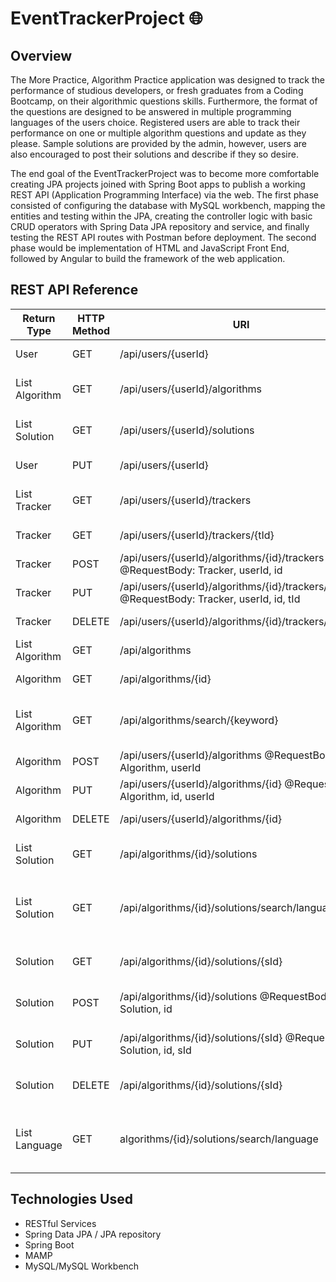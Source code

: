# EventTrackerProject 🌐

## Overview
The More Practice, Algorithm Practice application was designed to track the performance of studious developers, or fresh graduates from a Coding Bootcamp, on their algorithmic questions skills. Furthermore, the format of the questions are designed to be answered in multiple programming languages of the users choice. Registered users are able to track their performance on one or multiple algorithm questions and update as they please. Sample solutions are provided by the admin, however, users are also encouraged to post their solutions and describe if they so desire.

The end goal of the EventTrackerProject was to become more comfortable creating JPA projects joined with Spring Boot apps to publish a working REST API (Application Programming Interface) via the web. The first phase consisted of configuring the database with MySQL workbench, mapping the entities and testing within the JPA, creating the controller logic with basic CRUD operators with Spring Data JPA repository and service, and finally testing the REST API routes with Postman before deployment. The second phase would be implementation of HTML and JavaScript Front End, followed by Angular to build the framework of the web application.

## REST API Reference
| Return Type      | HTTP Method | URI                  | Purpose            |
|------------------|-------------|----------------------|----------------------------------|
| User            | GET         | /api/users/{userId}  |         Retrieve User      |
| List Algorithm            | GET         | /api/users/{userId}/algorithms  |        Retrieve User Algorithms      |
| List Solution            | GET         | /api/users/{userId}/solutions  |        Retrieve User Solutions      |
| User            | PUT         | /api/users/{userId}  |        Update User      |
| List Tracker            | GET         | /api/users/{userId}/trackers  |         Retrieve User Trackers      |
| Tracker            | GET         | /api/users/{userId}/trackers/{tId}  |         Retrieve a Tracker      |
| Tracker            | POST         | /api/users/{userId}/algorithms/{id}/trackers  @RequestBody: Tracker, userId, id  |   Create Tracker     |
| Tracker            | PUT         | /api/users/{userId}/algorithms/{id}/trackers/{tId}  @RequestBody: Tracker, userId, id, tId  |    Update Tracker     |
| Tracker            | DELETE         | /api/users/{userId}/algorithms/{id}/trackers/{tId}  |        Update Tracker      |
| List Algorithm            | GET         | /api/algorithms |           Retrieve Algorithms      |
| Algorithm            | GET         | /api/algorithms/{id} |           Retrieve a Algorithm      |
| List Algorithm            | GET       | /api/algorithms/search/{keyword} |          Search Algorithm  with keyword    |
| Algorithm            | POST         | /api/users/{userId}/algorithms @RequestBody: Algorithm, userId |   Create a Algorithm     |
| Algorithm            | PUT         | /api/users/{userId}/algorithms/{id} @RequestBody: Algorithm, id, userId |  Update a Algorithm     |
| Algorithm            | DELETE       | /api/users/{userId}/algorithms/{id} |   Delete a Algorithm      |
| List Solution             | GET       | /api/algorithms/{id}/solutions |   Retrieve Algorithm Solutions     |
| List Solution             | GET       | /api/algorithms/{id}/solutions/search/language/{lId} |   Retrieve Algorithm Solutions by Language    |
| Solution            | GET       | /api/algorithms/{id}/solutions/{sId} | Retrieve a Algorithm Solution    |
| Solution            | POST       | /api/algorithms/{id}/solutions  @RequestBody: Solution, id |  Create a Algorithm Solution   |
| Solution            | PUT       | /api/algorithms/{id}/solutions/{sId}  @RequestBody: Solution, id, sId |  Update a Algorithm Solution   |
| Solution            | DELETE       | /api/algorithms/{id}/solutions/{sId} |  Delete a Algorithm Solution    |
| List Language             | GET       | algorithms/{id}/solutions/search/language |  Retrieve Languages of Algorithm Solution   |



## Technologies Used
* RESTful Services
* Spring Data JPA / JPA repository
* Spring Boot
* MAMP
* MySQL/MySQL Workbench
